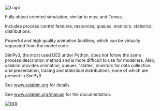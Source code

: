 ![Logo](http://www.salabim.org/salabim_logo_red_black_with_payoff_300px_wide.png)

Fully object oriented simulation, similar to must and Tomas.

Includes process control features, resources, queues, monitors. statistical distributions.

Powerful and high quality animation facilities, which can be virtually separated from the model code.

SimPy3, the most used DES under Python, does not follow the same process description method and is more difficult
to use for modellers. Also, salabim provides animation, queues, 'states', monitors for data
collection and presentation, tracing and statistical distributions, none of which are present in SimPy3.

See www.salabim.org for details. 

See www.salabim.org/manual for the documentation.

[![DOI](http://joss.theoj.org/papers/10.21105/joss.00767/status.svg)](https://doi.org/10.21105/joss.00767)

